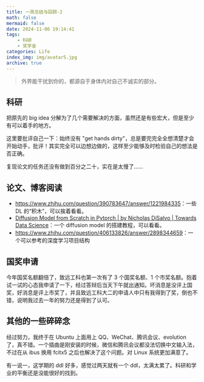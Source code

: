 ```yaml
---
title: 一周总结与回顾-2
math: false
mermaid: false
date: 2024-11-06 19:14:41
tags:
    - 科研
    - 奖学金
categories: Life
index_img: img/avatar5.jpg
archive: true
---
```


> 外界能干扰到你的，都源自于身体内对自己不诚实的部分。

## 科研

把原先的 big idea 分解为了几个需要解决的方面，虽然还是有些宏大，但是至少有可以着手的地方。

这里要批评自己一下：始终没有 "get hands dirty"，总是要完完全全想清楚才会开始动手，批评！其实完全可以边想边做的，这样至少能够及时检验自己的想法是否正确。

复现论文的任务还没有做到百分之二十，实在是太慢了……

## 论文、博客阅读

- <https://www.zhihu.com/question/390783647/answer/1221984335>：一些 DL 的“积木”，可以挨着看看。
- [Diffusion Model from Scratch in Pytorch | by Nicholas DiSalvo | Towards Data Science](https://towardsdatascience.com/diffusion-model-from-scratch-in-pytorch-ddpm-9d9760528946)：一个 diffusion model 的搭建教程，可以看看。
- <https://www.zhihu.com/question/406133826/answer/2898344659>：一个可以参考的深度学习项目结构

## 国奖申请

今年国奖名额翻倍了，致远工科也第一次有了 3 个国奖名额、1 个市奖名额。抱着试一试的心态我申请了一下，经过答辩后当天下午就出通知。坏消息是没评上国奖，好消息是评上市奖了，并且致远工科大二的申请人中只有我得到了奖，倒也不错，说明我过去一年的努力还是得到了认可。

## 其他的一些碎碎念

经过努力，我终于在 Ubuntu 上面用上 QQ、WeChat、腾讯会议、evolution 了，真不错。一个插曲是刚安装的时候，微信和腾讯会议都没法切换中文输入法，不过在从 ibus 换用 fcitx5 之后也解决了这个问题。对 Linux 系统更加满意了。

有一说一，这学期的 ddl 好多，感觉过两天就有一个 ddl，太满太累了。科研和学业的平衡还是没能很好的找到。
